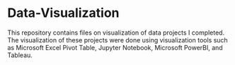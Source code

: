 # Data-Visualization
This repository contains files on visualization of data projects I completed.
The visualization of these projects were done using visualization tools such as Microsoft Excel Pivot Table, Jupyter Notebook, Microsoft PowerBI, and Tableau.
